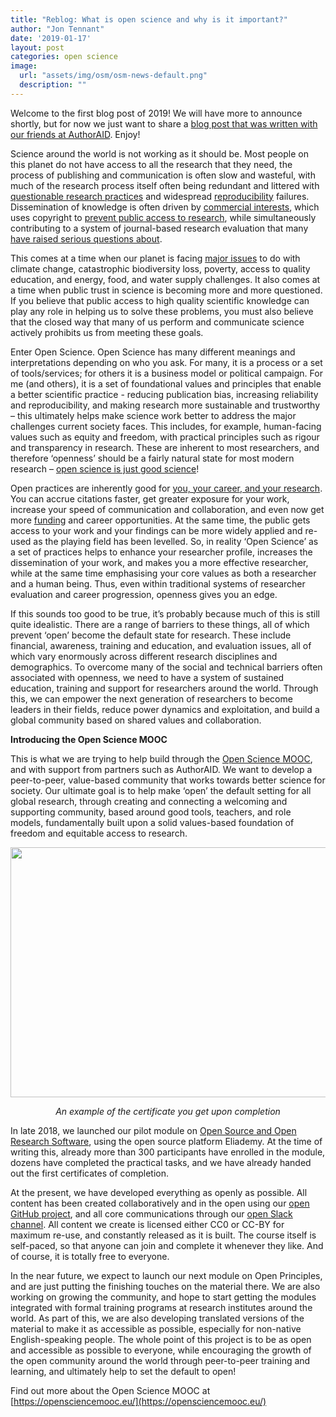 ```yaml
---
title: "Reblog: What is open science and why is it important?"
author: "Jon Tennant"
date: '2019-01-17'
layout: post
categories: open science
image: 
  url: "assets/img/osm/osm-news-default.png"
  description: ""
---
```


Welcome to the first blog post of 2019! We will have more to announce shortly, but for now we just want to share a [blog post that was written with our friends at AuthorAID](https://www.authoraid.info/en/news/details/1347/). Enjoy!

Science around the world is not working as it should be. Most people on this planet do not have access to all the research that they need, the process of publishing and communication is often slow and wasteful, with much of the research process itself often being redundant and littered with [questionable research practices](https://replicationindex.wordpress.com/2015/01/24/questionable-research-practices-definition-detect-and-recommendations-for-better-practices/) and widespread [reproducibility](https://www.nature.com/articles/s41562-016-0021) failures. Dissemination of knowledge is often driven by [commercial interests](http://knowledgegap.org/index.php/sub-projects/rent-seeking-and-financialization-of-the-academic-publishing-industry/preliminary-findings/), which uses copyright to [prevent public access to research](https://www.theguardian.com/commentisfree/2018/sep/13/scientific-publishing-rip-off-taxpayers-fund-research?CMP=share_btn_tw), while simultaneously contributing to a system of journal-based research evaluation that many [have raised serious questions about](https://www.frontiersin.org/articles/10.3389/fnhum.2013.00291/full).

This comes at a time when our planet is facing [major issues](https://sustainabledevelopment.un.org/) to do with climate change, catastrophic biodiversity loss, poverty, access to quality education, and energy, food, and water supply challenges. It also comes at a time when public trust in science is becoming more and more questioned. If you believe that public access to high quality scientific knowledge can play any role in helping us to solve these problems, you must also believe that the closed way that many of us perform and communicate science actively prohibits us from meeting these goals.

Enter Open Science. Open Science has many different meanings and interpretations depending on who you ask. For many, it is a process or a set of tools/services; for others it is a business model or political campaign. For me (and others), it is a set of foundational values and principles that enable a better scientific practice - reducing publication bias, increasing reliability and reproducibility, and making research more sustainable and trustworthy – this ultimately helps make science work better to address the major challenges current society faces. This includes, for example, human-facing values such as equity and freedom, with practical principles such as rigour and transparency in research. These are inherent to most researchers, and therefore ‘openness’ should be a fairly natural state for most modern research – [open science is just good science](https://zenodo.org/record/1285575#.XDifyM3gqHt)!

Open practices are inherently good for [you, your career, and your research](https://elifesciences.org/articles/16800). You can accrue citations faster, get greater exposure for your work, increase your speed of communication and collaboration, and even now get more [funding](http://asapbio.org/funder-policies) and career opportunities. At the same time, the public gets access to your work and your findings can be more widely applied and re-used as the playing field has been levelled. So, in reality ‘Open Science’ as a set of practices helps to enhance your researcher profile, increases the dissemination of your work, and makes you a more effective researcher, while at the same time emphasising your core values as both a researcher and a human being. Thus, even within traditional systems of researcher evaluation and career progression, openness gives you an edge.

If this sounds too good to be true, it’s probably because much of this is still quite idealistic. There are a range of barriers to these things, all of which prevent ‘open’ become the default state for research. These include financial, awareness, training and education, and evaluation issues, all of which vary enormously across different research disciplines and demographics. To overcome many of the social and technical barriers often associated with openness, we need to have a system of sustained education, training and support for researchers around the world. Through this, we can empower the next generation of researchers to become leaders in their fields, reduce power dynamics and exploitation, and build a global community based on shared values and collaboration.

**Introducing the Open Science MOOC**

This is what we are trying to help build through the [Open Science MOOC](https://opensciencemooc.eu/), and with support from partners such as AuthorAID. We want to develop a peer-to-peer, value-based community that works towards better science for society. Our ultimate goal is to help make ‘open’ the default setting for all global research, through creating and connecting a welcoming and supporting community, based around good tools, teachers, and role models, fundamentally built upon a solid values-based foundation of freedom and equitable access to research.

<p align="center"><img src="https://github.com/OpenScienceMOOC/site/blob/master/img/certificate.png?raw=true" width="600px" height="400px"/></p>

<p align="center"><i>An example of the certificate you get upon completion</i></p>

In late 2018, we launched our pilot module on [Open Source and Open Research Software](https://eliademy.com/catalog/catalog/product/view/sku/02d7338a7e), using the open source platform Eliademy. At the time of writing this, already more than 300 participants have enrolled in the module, dozens have completed the practical tasks, and we have already handed out the first certificates of completion.

At the present, we have developed everything as openly as possible. All content has been created collaboratively and in the open using our [open GitHub project](https://open-science-mooc-invite.herokuapp.com/), and all core communications through our [open Slack channel](https://openmooc-ers-slackin.herokuapp.com/). All content we create is licensed either CC0 or CC-BY for maximum re-use, and constantly released as it is built. The course itself is self-paced, so that anyone can join and complete it whenever they like. And of course, it is totally free to everyone.

In the near future, we expect to launch our next module on Open Principles, and are just putting the finishing touches on the material there. We are also working on growing the community, and hope to start getting the modules integrated with formal training programs at research institutes around the world. As part of this, we are also developing translated versions of the material to make it as accessible as possible, especially for non-native English-speaking people. The whole point of this project is to be as open and accessible as possible to everyone, while encouraging the growth of the open community around the world through peer-to-peer training and learning, and ultimately help to set the default to open!

Find out more about the Open Science MOOC at [https://opensciencemooc.eu/](https://opensciencemooc.eu/)
